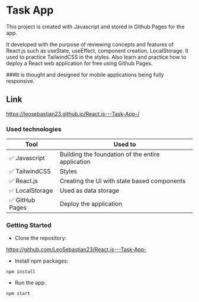 # Task App

This project is created with Javascript and stored in Github Pages for the app.

It developed with the purpose of reviewing concepts and features of React.js such as useState, useEffect, component creation, LocalStorage.
It used to practice TailwindCSS in the styles.
Also learn and practice how to deploy a React web application for free using Github Pages.

###It is thought and designed for mobile applications being fully responsive.

## Link

https://leosebastian23.github.io/React.js---Task-App-/

### Used technologies

| Tool            | Used to                                                                     |
| --------------- | --------------------------------------------------------------------------- |
| ✅ Javascript   | Building the foundation of the entire application                           |
| ✅ TailwindCSS  | Styles                                                                      |
| ✅ React.js     | Creating the UI with state based components                                 |
| ✅ LocalStorage | Used as data storage                                                        |
| ✅ GitHub Pages | Deploy the application                                                      |

### Getting Started

- Clone the repository:

https://github.com/LeoSebastian23/React.js---Task-App-

- Install npm packages:

`npm install`

- Run the app:

`npm start`

